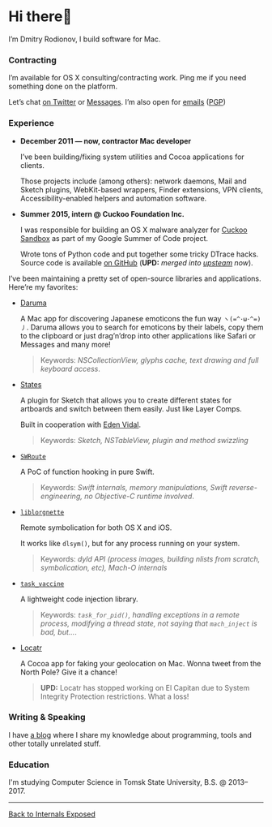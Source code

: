# Hi there🖖

I’m Dmitry Rodionov, I build software for Mac.

### Contracting

I’m available for OS X consulting/contracting work. Ping me if you need something done on the platform.

Let’s chat [on Twitter](https://twitter.com/rodionovme) or [Messages](imessage:i.am.rodionovd@gmal.com). I’m also open for [emails](mailto:i.am.rodionovd@gmail.com) ([PGP](./pgp.html))

### Experience

* **December 2011 — now, contractor Mac developer**

    I’ve been building/fixing system utilities and Cocoa applications for clients.

    Those projects include (among others): network daemons, Mail and Sketch plugins, WebKit-based wrappers, Finder extensions, VPN clients, Accessibility-enabled helpers and automation software.

* **Summer 2015, intern @ Cuckoo Foundation Inc.**

    I was responsible for building an OS X malware analyzer for [Cuckoo Sandbox](http://www.cuckoosandbox.org/) as part of my Google Summer of Code project.

    Wrote tons of Python code and put together some tricky DTrace hacks. Source code is available [on GitHub](https://github.com/rodionovd/cuckoo-osx-analyzer) (**UPD:** *merged into [upsteam](https://github.com/cuckoosandbox/cuckoo) now*).

I’ve been maintaining a pretty set of open-source libraries and applications. Here’re my favorites:

* [Daruma](http://internals.exposed/daruma)

  A Mac app for discovering Japanese emoticons the fun way `ヽ(=^･ω･^=)丿`. Daruma allows you to search for emoticons by their labels, copy them to the clipboard or just drag’n’drop into other applications like Safari or Messages and many more!

  > Keywords: *NSCollectionView, glyphs cache, text drawing and full keyboard access*.

* [States](http://states.design)

  A plugin for Sketch that allows you to create different states for artboards and switch between them easily. Just like Layer Comps.

  Built in cooperation with [Eden Vidal](http://edenvidal.com).

  > Keywords: *Sketch, NSTableView, plugin and method swizzling*

* [`SWRoute`](https://github.com/rodionovd/SWRoute)  

  A PoC of function hooking in pure Swift.

  > Keywords: *Swift internals, memory manipulations, Swift reverse-engineering, no Objective-C runtime involved*.

* [`liblorgnette`](https://github.com/rodionovd/liblorgnette)  

  Remote symbolication for both OS X and iOS.  

  It works like `dlsym()`, but for any process running on your system.

  > Keywords: *dyld API (process images, building nlists from scratch, symbolication, etc), Mach-O internals*

* [`task_vaccine`](https://github.com/rodionovd/task_vaccine)  

  A lightweight code injection library.  

  > Keywords: *`task_for_pid()`, handling exceptions in a remote process, modifying a thread state, not saying that `mach_inject` is bad, but…*.

* [Locatr](http://internals.exposed/locatr/)  

   A Cocoa app for faking your geolocation on Mac. Wonna tweet from the North Pole? Give it a chance!

  > **UPD:** Locatr has stopped working on El Capitan due to System Integrity Protection restrictions. What a loss!

### Writing & Speaking

I have [a blog](http://internals.exposed) where I share my knowledge about programming, tools and other totally unrelated stuff.

### Education

I'm studying Computer Science in Tomsk State University, B.S. @ 2013–2017.

-------

[Back to Internals Exposed](./index.html)
